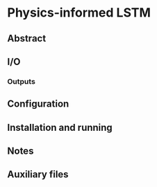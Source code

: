 # Physics-informed LSTM

## Abstract


## I/O

### Outputs

## Configuration


## Installation and running


## Notes




## Auxiliary files

